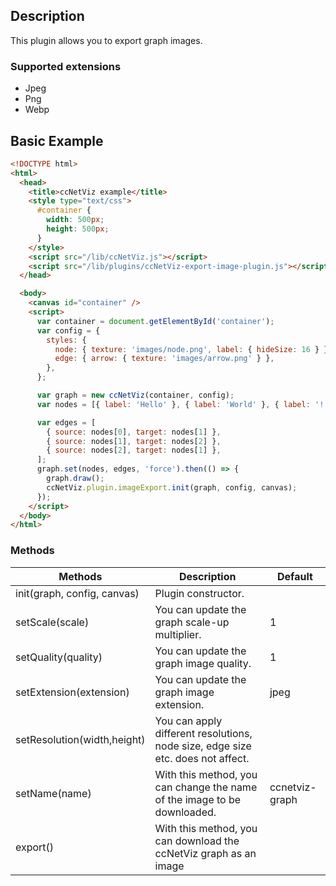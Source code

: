 ## Description

This plugin allows you to export graph images.

### Supported extensions

- Jpeg
- Png
- Webp

## Basic Example

```html
<!DOCTYPE html>
<html>
  <head>
    <title>ccNetViz example</title>
    <style type="text/css">
      #container {
        width: 500px;
        height: 500px;
      }
    </style>
    <script src="/lib/ccNetViz.js"></script>
    <script src="/lib/plugins/ccNetViz-export-image-plugin.js"></script>
  </head>

  <body>
    <canvas id="container" />
    <script>
      var container = document.getElementById('container');
      var config = {
        styles: {
          node: { texture: 'images/node.png', label: { hideSize: 16 } },
          edge: { arrow: { texture: 'images/arrow.png' } },
        },
      };

      var graph = new ccNetViz(container, config);
      var nodes = [{ label: 'Hello' }, { label: 'World' }, { label: '!' }];

      var edges = [
        { source: nodes[0], target: nodes[1] },
        { source: nodes[1], target: nodes[2] },
        { source: nodes[2], target: nodes[1] },
      ];
      graph.set(nodes, edges, 'force').then(() => {
        graph.draw();
        ccNetViz.plugin.imageExport.init(graph, config, canvas);
      });
    </script>
  </body>
</html>
```

### Methods

| Methods                     | Description                                                                     | Default        |
| --------------------------- | ------------------------------------------------------------------------------- | -------------- |
| init(graph, config, canvas) | Plugin constructor.                                                             |                |
| setScale(scale)             | You can update the graph scale-up multiplier.                                   | 1              |
| setQuality(quality)         | You can update the graph image quality.                                         | 1              |
| setExtension(extension)     | You can update the graph image extension.                                       | jpeg           |
| setResolution(width,height) | You can apply different resolutions, node size, edge size etc. does not affect. |                |
| setName(name)               | With this method, you can change the name of the image to be downloaded.        | ccnetviz-graph |
| export()                    | With this method, you can download the ccNetViz graph as an image               |                |

